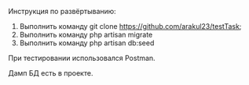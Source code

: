 Инструкция по развёртыванию:
1. Выполнить команду git clone https://github.com/arakul23/testTask;
2. Выполнить команду php artisan migrate
3. Выполнить команду php artisan db:seed

При тестировании использовался Postman.

Дамп БД есть в проекте.
